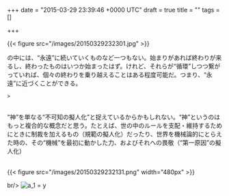 
+++
date = "2015-03-29 23:39:46 +0000 UTC"
draft = true
title = ""
tags = []

+++


{{< figure src="/images/20150329232301.jpg"  >}}

の中には、“永遠”に続いていくものなど一つもない。始まりがあれば終わりが来るし、終わったものはいつか始まったはず。けれど、それらが“循環”しつつ繋がっていれば、個々の終わりを乗り越えることはある程度可能だ。つまり、“永遠”に近づくことができる。

    >
        

    
<br/>
“神”を単なる“不可知の擬人化”と捉えているからかもしれない。“神”というのはもっと複合的な概念だと思う。たとえば、世の中のルールを支配・維持するためにときに制裁を加えるもの（規範の擬人化）だったり、世界を機械論的にとらえた時の、その“機械”を最初に動かした力、およびそれへの畏敬（“第一原因”の擬人化）<br/>
<br/>


{{< figure src="/images/20150329232131.png" width="480px" >}}

br/>
<img src="http://chart.apis.google.com/chart?cht=tx&amp;chl=%20a_1%20%3D%20y" alt=" a_1 = y"/>


